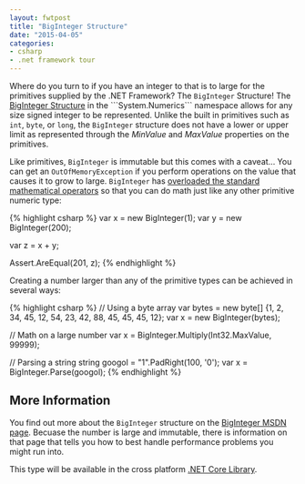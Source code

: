 ```yaml
---
layout: fwtpost
title: "BigInteger Structure"
date: "2015-04-05"
categories:
- csharp
- .net framework tour
---
```


Where do you turn to if you have an integer to that is to large for the primitives supplied by the .NET Framework?  The ```BigInteger``` Structure!   The [BigInteger Structure](https://msdn.microsoft.com/en-us/library/system.numerics.biginteger(v=vs.111).aspx) in the ```System.Numerics``` namespace allows for any size signed integer to be represented.  Unlike the built in primitives such as  ```int```, ```byte```, or ```long```, the ```BigInteger``` structure does not have a lower or upper limit as represented through the *MinValue* and *MaxValue* properties on the primitives.

Like primitives, ```BigInteger``` is immutable but this comes with a caveat... You can get an ```OutOfMemoryException``` if you perform operations on the value that causes it to grow to large.  ```BigInteger``` has [overloaded the standard mathematical operators](https://msdn.microsoft.com/en-us/library/aa288467(v=vs.71).aspx) so that you can do math just like any other primitive numeric type:

{% highlight csharp %}
var x = new BigInteger(1);
var y = new BigInteger(200);

var z = x + y;

Assert.AreEqual(201, z);
{% endhighlight %}  

Creating a number larger than any of the primitive types can be achieved in several ways:

{% highlight csharp %}
// Using a byte array
var bytes = new byte[] {1, 2, 34, 45, 12, 54, 23, 42, 88, 45, 45, 45, 12};
var x = new BigInteger(bytes);

// Math on  a large number
var x = BigInteger.Multiply(Int32.MaxValue, 99999);

// Parsing a string
string googol = "1".PadRight(100, '0');
var x = BigInteger.Parse(googol);
{% endhighlight %}  


## More Information
You find out more about the ```BigInteger``` structure on the [BigInteger MSDN page](https://msdn.microsoft.com/en-us/library/system.numerics.biginteger(v=vs.111).aspx).  Becuase the number is large and immutable, there is information on that page that tells you how to best handle performance problems you might run into.

This type will be available in the cross platform [.NET Core Library](https://github.com/dotnet/corefx).
